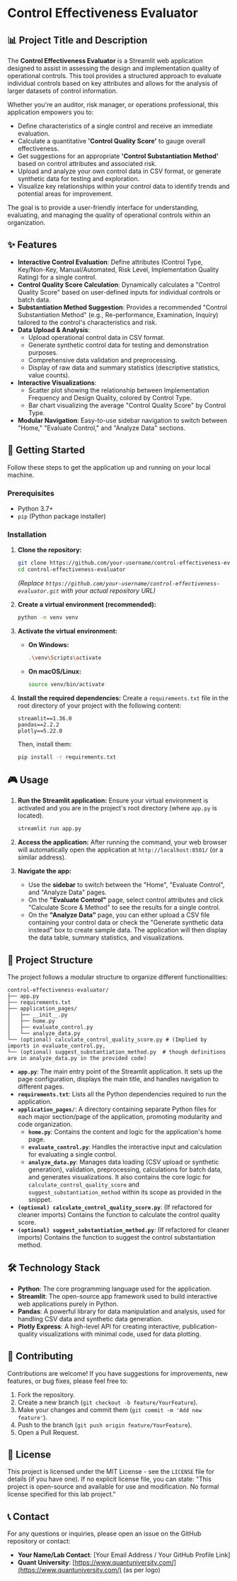 # Control Effectiveness Evaluator

## 📊 Project Title and Description

The **Control Effectiveness Evaluator** is a Streamlit web application designed to assist in assessing the design and implementation quality of operational controls. This tool provides a structured approach to evaluate individual controls based on key attributes and allows for the analysis of larger datasets of control information.

Whether you're an auditor, risk manager, or operations professional, this application empowers you to:
*   Define characteristics of a single control and receive an immediate evaluation.
*   Calculate a quantitative **'Control Quality Score'** to gauge overall effectiveness.
*   Get suggestions for an appropriate **'Control Substantiation Method'** based on control attributes and associated risk.
*   Upload and analyze your own control data in CSV format, or generate synthetic data for testing and exploration.
*   Visualize key relationships within your control data to identify trends and potential areas for improvement.

The goal is to provide a user-friendly interface for understanding, evaluating, and managing the quality of operational controls within an organization.

## ✨ Features

*   **Interactive Control Evaluation**: Define attributes (Control Type, Key/Non-Key, Manual/Automated, Risk Level, Implementation Quality Rating) for a single control.
*   **Control Quality Score Calculation**: Dynamically calculates a "Control Quality Score" based on user-defined inputs for individual controls or batch data.
*   **Substantiation Method Suggestion**: Provides a recommended "Control Substantiation Method" (e.g., Re-performance, Examination, Inquiry) tailored to the control's characteristics and risk.
*   **Data Upload & Analysis**:
    *   Upload operational control data in CSV format.
    *   Generate synthetic control data for testing and demonstration purposes.
    *   Comprehensive data validation and preprocessing.
    *   Display of raw data and summary statistics (descriptive statistics, value counts).
*   **Interactive Visualizations**:
    *   Scatter plot showing the relationship between Implementation Frequency and Design Quality, colored by Control Type.
    *   Bar chart visualizing the average "Control Quality Score" by Control Type.
*   **Modular Navigation**: Easy-to-use sidebar navigation to switch between "Home," "Evaluate Control," and "Analyze Data" sections.

## 🚀 Getting Started

Follow these steps to get the application up and running on your local machine.

### Prerequisites

*   Python 3.7+
*   `pip` (Python package installer)

### Installation

1.  **Clone the repository:**
    ```bash
    git clone https://github.com/your-username/control-effectiveness-evaluator.git
    cd control-effectiveness-evaluator
    ```
    *(Replace `https://github.com/your-username/control-effectiveness-evaluator.git` with your actual repository URL)*

2.  **Create a virtual environment (recommended):**
    ```bash
    python -m venv venv
    ```

3.  **Activate the virtual environment:**
    *   **On Windows:**
        ```bash
        .\venv\Scripts\activate
        ```
    *   **On macOS/Linux:**
        ```bash
        source venv/bin/activate
        ```

4.  **Install the required dependencies:**
    Create a `requirements.txt` file in the root directory of your project with the following content:

    ```
    streamlit==1.36.0
    pandas==2.2.2
    plotly==5.22.0
    ```
    Then, install them:
    ```bash
    pip install -r requirements.txt
    ```

## 🎮 Usage

1.  **Run the Streamlit application:**
    Ensure your virtual environment is activated and you are in the project's root directory (where `app.py` is located).
    ```bash
    streamlit run app.py
    ```

2.  **Access the application:**
    After running the command, your web browser will automatically open the application at `http://localhost:8501/` (or a similar address).

3.  **Navigate the app:**
    *   Use the **sidebar** to switch between the "Home", "Evaluate Control", and "Analyze Data" pages.
    *   On the **"Evaluate Control"** page, select control attributes and click "Calculate Score & Method" to see the results for a single control.
    *   On the **"Analyze Data"** page, you can either upload a CSV file containing your control data or check the "Generate synthetic data instead" box to create sample data. The application will then display the data table, summary statistics, and visualizations.

## 📁 Project Structure

The project follows a modular structure to organize different functionalities:

```
control-effectiveness-evaluator/
├── app.py
├── requirements.txt
├── application_pages/
│   ├── __init__.py
│   ├── home.py
│   ├── evaluate_control.py
│   └── analyze_data.py
└── (optional) calculate_control_quality_score.py # (Implied by imports in evaluate_control.py,
└── (optional) suggest_substantiation_method.py  # though definitions are in analyze_data.py in the provided code)
```

*   **`app.py`**: The main entry point of the Streamlit application. It sets up the page configuration, displays the main title, and handles navigation to different pages.
*   **`requirements.txt`**: Lists all the Python dependencies required to run the application.
*   **`application_pages/`**: A directory containing separate Python files for each major section/page of the application, promoting modularity and code organization.
    *   **`home.py`**: Contains the content and logic for the application's home page.
    *   **`evaluate_control.py`**: Handles the interactive input and calculation for evaluating a single control.
    *   **`analyze_data.py`**: Manages data loading (CSV upload or synthetic generation), validation, preprocessing, calculations for batch data, and generates visualizations. It also contains the core logic for `calculate_control_quality_score` and `suggest_substantiation_method` within its scope as provided in the snippet.
*   **`(optional) calculate_control_quality_score.py`**: (If refactored for cleaner imports) Contains the function to calculate the control quality score.
*   **`(optional) suggest_substantiation_method.py`**: (If refactored for cleaner imports) Contains the function to suggest the control substantiation method.

## 🛠 Technology Stack

*   **Python**: The core programming language used for the application.
*   **Streamlit**: The open-source app framework used to build interactive web applications purely in Python.
*   **Pandas**: A powerful library for data manipulation and analysis, used for handling CSV data and synthetic data generation.
*   **Plotly Express**: A high-level API for creating interactive, publication-quality visualizations with minimal code, used for data plotting.

## 🤝 Contributing

Contributions are welcome! If you have suggestions for improvements, new features, or bug fixes, please feel free to:

1.  Fork the repository.
2.  Create a new branch (`git checkout -b feature/YourFeature`).
3.  Make your changes and commit them (`git commit -m 'Add new feature'`).
4.  Push to the branch (`git push origin feature/YourFeature`).
5.  Open a Pull Request.

## 📄 License

This project is licensed under the MIT License - see the `LICENSE` file for details (if you have one). If no explicit license file, you can state: "This project is open-source and available for use and modification. No formal license specified for this lab project."

## 📞 Contact

For any questions or inquiries, please open an issue on the GitHub repository or contact:

*   **Your Name/Lab Contact**: [Your Email Address / Your GitHub Profile Link]
*   **Quant University**: [https://www.quantuniversity.com/](https://www.quantuniversity.com/) (as per logo)
